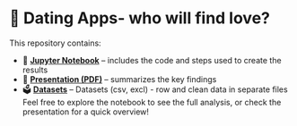 # 💖 Dating Apps- who will find love?

This repository contains:

- 📓 **[Jupyter Notebook](./Dating_Apps_EDA.ipynb)** – includes the code and steps used to create the results
- 📄 **[Presentation (PDF)](./Dating_Apps.pdf)** – summarizes the key findings
- 🗳️ **[Datasets](./Dating_Apps)** – Datasets (csv, excl) - row and clean data in separate files
Feel free to explore the notebook to see the full analysis, or check the presentation for a quick overview!
